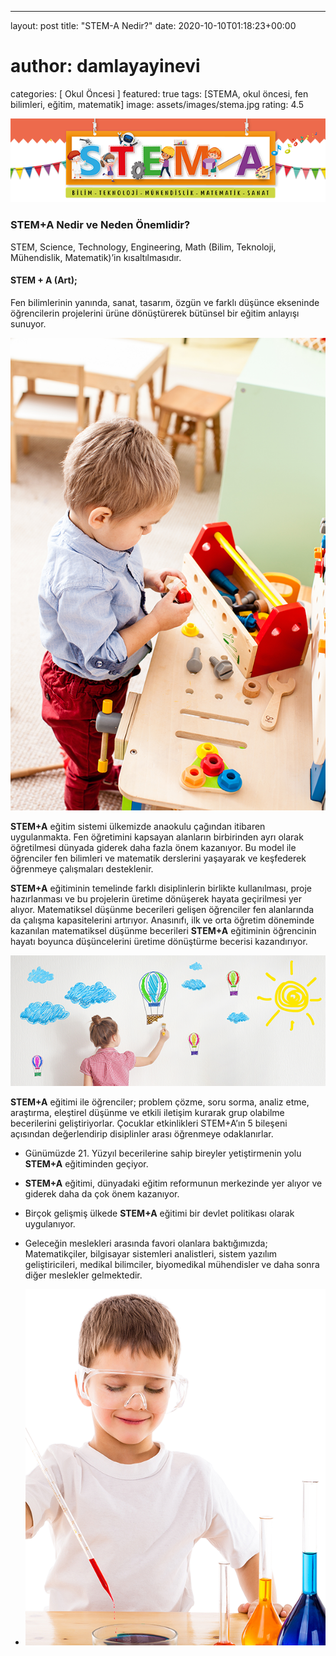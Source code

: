 ---
layout: post
title: "STEM-A Nedir?"
date: 2020-10-10T01:18:23+00:00
# author: damlayayinevi
categories: [ Okul Öncesi ]
featured: true
tags: [STEMA, okul öncesi, fen bilimleri, eğitim, matematik]
image: assets/images/stema.jpg
rating: 4.5

![](https://github.com/edamla/blog-damlayayinevi/blob/master/assets/images/stema1.png)
### STEM+A Nedir ve Neden Önemlidir?  

STEM, Science, Technology, Engineering, Math (Bilim, Teknoloji, Mühendislik, Matematik)’in kısaltılmasıdır.  

#### **STEM + A (Art);**  

Fen bilimlerinin yanında, sanat, tasarım, özgün ve farklı düşünce ekseninde öğrencilerin projelerini ürüne dönüştürerek bütünsel bir eğitim anlayışı sunuyor. 

![enter image description here](https://github.com/edamla/blog-damlayayinevi/blob/master/assets/images/stema2.png)

**STEM+A**  eğitim sistemi ülkemizde anaokulu çağından itibaren uygulanmakta. Fen öğretimini kapsayan alanların birbirinden ayrı olarak öğretilmesi dünyada giderek daha fazla önem kazanıyor. Bu model ile öğrenciler fen bilimleri ve matematik derslerini yaşayarak ve keşfederek öğrenmeye çalışmaları desteklenir.

**STEM+A** eğitiminin temelinde farklı disiplinlerin birlikte kullanılması, proje hazırlanması ve bu projelerin üretime dönüşerek hayata geçirilmesi yer alıyor. Matematiksel düşünme becerileri gelişen öğrenciler fen alanlarında da çalışma kapasitelerini artırıyor. Anasınıfı, ilk ve orta öğretim döneminde kazanılan matematiksel düşünme becerileri **STEM+A** eğitiminin öğrencinin hayatı boyunca düşüncelerini üretime dönüştürme becerisi kazandırıyor.

![enter image description here](https://github.com/edamla/blog-damlayayinevi/blob/master/assets/images/stema3.png)

**STEM+A** eğitimi ile öğrenciler; problem çözme, soru sorma, analiz etme, araştırma, eleştirel düşünme ve etkili iletişim kurarak grup olabilme becerilerini geliştiriyorlar. Çocuklar etkinlikleri STEM+A’ın 5 bileşeni açısından değerlendirip disiplinler arası öğrenmeye odaklanırlar.

-   Günümüzde 21. Yüzyıl becerilerine sahip bireyler yetiştirmenin yolu  **STEM+A**  eğitiminden geçiyor.
-   **STEM+A**  eğitimi, dünyadaki eğitim reformunun merkezinde yer alıyor ve giderek daha da çok önem kazanıyor.
-   Birçok gelişmiş ülkede **STEM+A**  eğitimi bir devlet politikası olarak uygulanıyor.
-   Geleceğin meslekleri arasında favori olanlara baktığımızda; Matematikçiler, bilgisayar sistemleri analistleri, sistem yazılım geliştiricileri, medikal bilimciler, biyomedikal mühendisler ve daha sonra diğer meslekler gelmektedir.

- ![enter image description here](https://github.com/edamla/blog-damlayayinevi/blob/master/assets/images/stema4.png)

